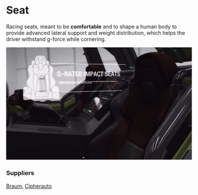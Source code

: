   # Seat
  
  Racing seats, meant to be **comfortable** and to shape a human body to provide advanced lateral support and weight distribution, which helps the driver withstand g-force while cornering.
  
![](https://github.com/AMG-Transport-Dynamics/warthog/blob/master/seat/warthog_seats.png?raw=true)

### Suppliers

[Braum](http://www.braumracing.com/universal-racing-seats/), [Cipherauto](http://www.cipherauto.com/racing-seats)
